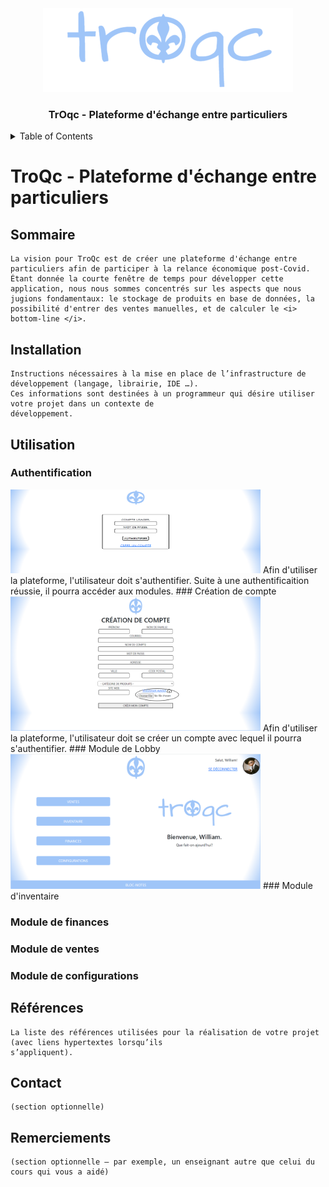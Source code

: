 
<div align="center">

  <img src="troqcLogoBlue400p.png" alt="Logo" width="400" height="134">


  <h3 align="center">TrOqc - Plateforme d'échange entre particuliers</h3>
</div>

<details>
  <summary>Table of Contents</summary>
  <ol>
    <li><a href="#sommaire">Sommaire</a></li>
    <li><a href="#installation">Installation</a></li>
    <li><a href="#utilisation">Utilisation</a></li>
    <li><a href="#références">Références</a></li>
    <li><a href="#contact">Contact</a></li>
    <li><a href="#remerciements">Remerciements</a></li>
    <li><a href="#licence">Licence</a></li>
  </ol>
</details>


# TroQc - Plateforme d'échange entre particuliers

## Sommaire

    La vision pour TroQc est de créer une plateforme d'échange entre particuliers afin de participer à la relance économique post-Covid. Étant donnée la courte fenêtre de temps pour développer cette application, nous nous sommes concentrés sur les aspects que nous jugions fondamentaux: le stockage de produits en base de données, la possibilité d'entrer des ventes manuelles, et de calculer le <i> bottom-line </i>. 
    
## Installation
    Instructions nécessaires à la mise en place de l’infrastructure de développement (langage, librairie, IDE …).
    Ces informations sont destinées à un programmeur qui désire utiliser votre projet dans un contexte de
    développement.
    
## Utilisation
### Authentification
<img src="login.png" alt="Logo" width="400" height="134">
Afin d'utiliser la plateforme, l'utilisateur doit s'authentifier. Suite à une authentificaition réussie, il pourra accéder aux modules.
### Création de compte
<img src="creercompte.png" alt="Logo" width="400" >
Afin d'utiliser la plateforme, l'utilisateur doit se créer un compte avec lequel il pourra s'authentifier. 
### Module de Lobby
<img src="lobbyModule.png" alt="Logo" width="400" >
### Module d'inventaire

### Module de finances
### Module de ventes
### Module de configurations
    
## Références
    La liste des références utilisées pour la réalisation de votre projet (avec liens hypertextes lorsqu’ils
    s’appliquent).
    
    
## Contact
    (section optionnelle)
    
## Remerciements
    (section optionnelle – par exemple, un enseignant autre que celui du cours qui vous a aidé)
